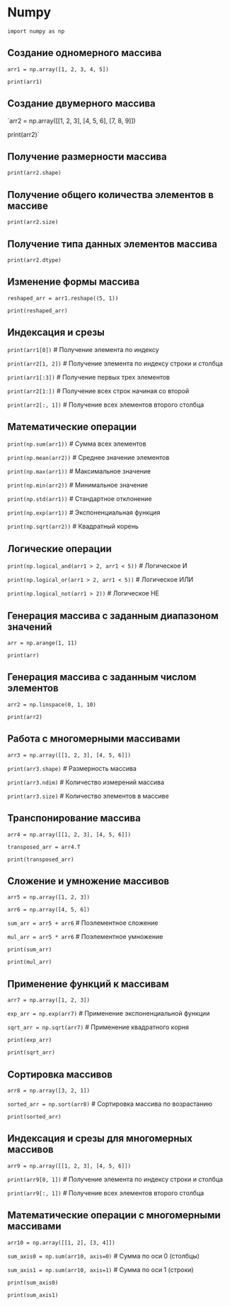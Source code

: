 # Numpy

`import numpy as np`

## Создание одномерного массива
`arr1 = np.array([1, 2, 3, 4, 5])`

`print(arr1)`

## Создание двумерного массива
`arr2 = np.array([[1, 2, 3], [4, 5, 6], [7, 8, 9]])

print(arr2)`

## Получение размерности массива
`print(arr2.shape)`

## Получение общего количества элементов в массиве
`print(arr2.size)`

## Получение типа данных элементов массива
`print(arr2.dtype)`

## Изменение формы массива
`reshaped_arr = arr1.reshape((5, 1))`

`print(reshaped_arr)`

## Индексация и срезы
`print(arr1[0])`       # Получение элемента по индексу

`print(arr2[1, 2])`    # Получение элемента по индексу строки и столбца

`print(arr1[:3])`      # Получение первых трех элементов

`print(arr2[1:])`      # Получение всех строк начиная со второй

`print(arr2[:, 1])`    # Получение всех элементов второго столбца

## Математические операции
`print(np.sum(arr1))`            # Сумма всех элементов

`print(np.mean(arr2))`           # Среднее значение элементов

`print(np.max(arr1))`            # Максимальное значение

`print(np.min(arr2))`            # Минимальное значение

`print(np.std(arr1))`            # Стандартное отклонение

`print(np.exp(arr1))`            # Экспоненциальная функция

`print(np.sqrt(arr2))`           # Квадратный корень

## Логические операции
`print(np.logical_and(arr1 > 2, arr1 < 5))`     # Логическое И

`print(np.logical_or(arr1 > 2, arr1 < 5))`      # Логическое ИЛИ

`print(np.logical_not(arr1 > 2))`               # Логическое НЕ

## Генерация массива с заданным диапазоном значений
`arr = np.arange(1, 11)`

`print(arr)`

## Генерация массива с заданным числом элементов
`arr2 = np.linspace(0, 1, 10)`

`print(arr2)`

## Работа с многомерными массивами
`arr3 = np.array([[1, 2, 3], [4, 5, 6]])`

`print(arr3.shape)`     # Размерность массива

`print(arr3.ndim)`      # Количество измерений массива

`print(arr3.size)`      # Количество элементов в массиве

## Транспонирование массива
`arr4 = np.array([[1, 2, 3], [4, 5, 6]])`

`transposed_arr = arr4.T`

`print(transposed_arr)`

## Сложение и умножение массивов
`arr5 = np.array([1, 2, 3])`

`arr6 = np.array([4, 5, 6])`

`sum_arr = arr5 + arr6`       # Поэлементное сложение

`mul_arr = arr5 * arr6`       # Поэлементное умножение

`print(sum_arr)`

`print(mul_arr)`

## Применение функций к массивам
`arr7 = np.array([1, 2, 3])`

`exp_arr = np.exp(arr7)`       # Применение экспоненциальной функции

`sqrt_arr = np.sqrt(arr7)`     # Применение квадратного корня

`print(exp_arr)`

`print(sqrt_arr)`

## Сортировка массивов
`arr8 = np.array([3, 2, 1])`

`sorted_arr = np.sort(arr8)`       # Сортировка массива по возрастанию

`print(sorted_arr)`

## Индексация и срезы для многомерных массивов
`arr9 = np.array([[1, 2, 3], [4, 5, 6]])`

`print(arr9[0, 1])`       # Получение элемента по индексу строки и столбца

`print(arr9[:, 1])`       # Получение всех элементов второго столбца

## Математические операции с многомерными массивами
`arr10 = np.array([[1, 2], [3, 4]])`

`sum_axis0 = np.sum(arr10, axis=0)`      # Сумма по оси 0 (столбцы)

`sum_axis1 = np.sum(arr10, axis=1)`      # Сумма по оси 1 (строки)

`print(sum_axis0)`

`print(sum_axis1)`
